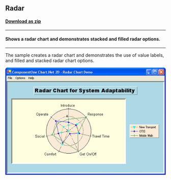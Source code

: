## Radar
#### [Download as zip](https://minhaskamal.github.io/DownGit/#/home?url=https://github.com/GrapeCity/ComponentOne-WinForms-Samples/tree/master/NetFramework\Charts\VB\Radar)
____
#### Shows a radar chart and demonstrates stacked and filled radar options.
____
The sample creates a radar chart and demonstrates the use of value labels, and filled and stacked radar chart options.

![screenshot](screenshot.png)
